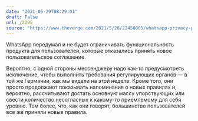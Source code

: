 ```yaml
---
date: "2021-05-29T08:29:01"
draft: False
url: /2295
source: "https://www.theverge.com/2021/5/28/22458805/whatsapp-privacy-policy-no-plans-limit-functionality?scrolla=5eb6d68b7fedc32c19ef33b4"
---
```


WhatsApp передумал и не будет ограничивать функциональность продукта для пользователей, которые отказались принять новое пользовательское соглашение.

Вероятно, с одной стороны мессенджеру надо как-то предусмотреть исключение, чтобы выполнить требования регулирующих органов — в той же Германии, как мы видели на этой неделе. Кроме того, они просто продолжают показывать напоминания о новых правилах и, вероятно, рассчитывают достать основную массу упорствующих или свести количество несогласных к какому-то приемлемому для себя уровню. Тем более, что, как они говорят, большинство пользователей все же приняли новые правила.
